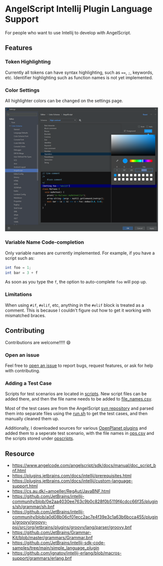 # AngelScript Intellij Plugin Language Support

For people who want to use Intellij to develop with AngelScript.

## Features

### Token Highlighting

Currently all tokens can have syntax highlighting, such as `==`, `;`, keywords, etc. Identifier highlighting such as function names is not yet implemented.

### Color Settings

All highlighter colors can be changed on the settings page.

![](./assets/Intellij%20AngelScript%20Color%20Settings.png)

### Variable Name Code-completion

Only variable names are currently implemented. For example, if you have a script such as:

```as
int foo = 1;
int bar = 3 + f
```

As soon as you type the `f`, the option to auto-complete `foo` will pop up.

### Limitations

When using `#if`, `#elif`, etc, anything in the `#elif` block is treated as a comment. This is because I couldn't figure out how to get it working with mismatched braces.

## Contributing

Contributions are welcome!!!!! 😄

### Open an issue

Feel free to [open an issue](https://github.com/hmatt1/angelscript-intellij/issues/new) to report bugs, request features, or ask for help with contributing.

### Adding a Test Case
 
Scripts for test scenarios are located in [scripts](./src/test/testData/scripts). New script files can be added there, and then the file name needs to be added to [file_names.csv](./src/test/resources/file_names.csv]).

Most of the test cases are from the AngelScript [svn repository](http://svn.code.sf.net/p/angelscript/code/trunk/sdk/tests/test_feature/)
and parsed them into separate files using the [run.sh](./util/run.sh) to get the test cases, and then manually cleaned them up.

Additionally, I downloaded sources for various [OpenPlanet plugins](https://openplanet.nl/files) and added them to a seperate test scenario, with the file names in [ops.csv](./src/test/resources/ops.csv) and the scripts stored under [opscripts](./src/test/testData/opscripts).

## Resource

- https://www.angelcode.com/angelscript/sdk/docs/manual/doc_script_bnf.html
- https://plugins.jetbrains.com/docs/intellij/prerequisites.html
- https://plugins.jetbrains.com/docs/intellij/custom-language-support.html
- https://cs.au.dk/~amoeller/RegAut/JavaBNF.html
- https://github.com/JetBrains/intellij-community/blob/0e2aa4030ee763c9b0c828f0b5119f4cdcc66f35/plugins/sh/grammar/sh.bnf
- https://github.com/JetBrains/intellij-community/blob/a0d08b06cf01ecc2ac7e4f39e3c1a63b6bcca455/plugins/groovy/groovy-psi/src/org/jetbrains/plugins/groovy/lang/parser/groovy.bnf
- https://github.com/JetBrains/Grammar-Kit/blob/master/grammars/Grammar.bnf
- https://github.com/JetBrains/intellij-sdk-code-samples/tree/main/simple_language_plugin
- https://github.com/ignatov/intellij-erlang/blob/macros-support/grammars/erlang.bnf
